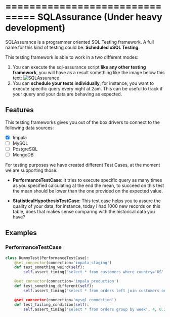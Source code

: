 ===============================
SQLAssurance (Under heavy development)
===============================

SQLAssurance is a programmer oriented SQL Testing framework. A full name for this kind of testing could be: **Scheduled xSQL Testing**.

This testing framework is able to work in a two different modes:

1. You can execute the sql-assurance script **like any other testing framework**, you will have as a result something like the image below this text: ![SQLAssurance](http://i.imgur.com/6DtPK9X.png)
2. You can **schedule your tests individually**, for instance, you want to execute specific query every night at 2am. This can be useful to track if your query and your data are behaving as expected.



Features
--------

This testing frameworks gives you out of the box drivers to connect to the following data sources:

- [x] Impala
- [ ] MySQL
- [ ] PostgreSQL
- [ ] MongoDB

For testing purposes we have created different Test Cases, at the moment we are supporting those:

- **PerformanceTestCase**: It tries to execute specific query as many times as you specified calculating at the end the mean, to succeed on this test the mean should be lower than the one provided on the expected value.

- **StatisticalHypothesisTestCase**: This test case helps you to assure the quality of your data, for instance, today I had 1000 new records on this table, does that makes sense comparing with the historical data you have?

## Examples

### PerformanceTestCase

```python
class DummyTest(PerformanceTestCase):
    @set_connector(connection='impala_staging')
    def test_something_weird(self):
        self.assert_timing("select * from customers where country='US' limit 100", 3, 3)

    @set_connector(connection='impala_production')
    def test_something_different(self):
        self.assert_timing("select * from orders left join customers on fk_customer = id_customer limit 10, 2, 1.2)

    @set_connector(connection='mysql_connection')
    def test_failing_condition(self):
        self.assert_timing('select * from orders group by week', 4, 0.2)
```
